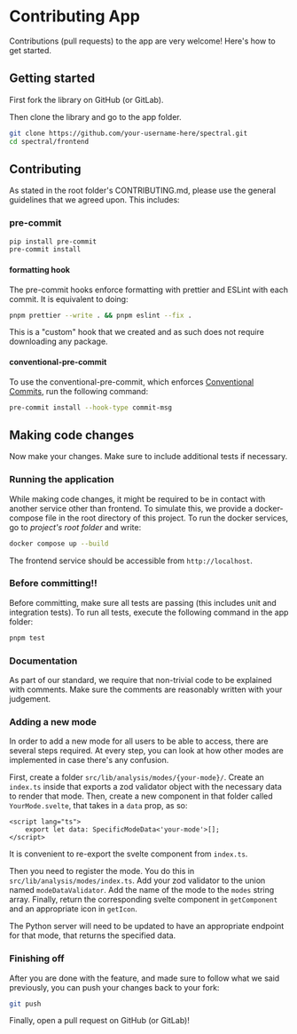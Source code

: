 # Contributing App

Contributions (pull requests) to the app are very welcome! Here's how to get started.

## Getting started

First fork the library on GitHub (or GitLab).

Then clone the library and go to the app folder.

<!-- TODO: change it to `app` when the time comes -->

```bash
git clone https://github.com/your-username-here/spectral.git
cd spectral/frontend
```

## Contributing

As stated in the root folder's CONTRIBUTING.md, please use the general guidelines that we agreed upon. This includes:

### pre-commit

```bash
pip install pre-commit
pre-commit install
```

#### formatting hook

The pre-commit hooks enforce formatting with prettier and ESLint with each commit. It is equivalent to doing:

```bash
pnpm prettier --write . && pnpm eslint --fix .
```

This is a "custom" hook that we created and as such does not require downloading any package.

#### conventional-pre-commit

To use the conventional-pre-commit, which enforces [Conventional Commits](https://www.conventionalcommits.org/en/v1.0.0/), run the following command:

```bash
pre-commit install --hook-type commit-msg
```

## Making code changes

Now make your changes. Make sure to include additional tests if necessary.

### Running the application

While making code changes, it might be required to be in contact with another service other than frontend. To simulate this, we provide a docker-compose file in the root directory of this project. To run the docker services, go to _project's root folder_ and write:

```bash
docker compose up --build
```

The frontend service should be accessible from `http://localhost`.

### Before committing!!

Before committing, make sure all tests are passing (this includes unit and integration tests). To run all tests, execute the following command in the app folder:

```bash
pnpm test
```

### Documentation

As part of our standard, we require that non-trivial code to be explained with comments. Make sure the comments are reasonably written with your judgement.

### Adding a new mode

In order to add a new mode for all users to be able to access, there are several steps required. At every step, you can look at how other modes are implemented in case there's any confusion.

First, create a folder `src/lib/analysis/modes/{your-mode}/`. Create an `index.ts` inside that exports a zod validator object with the necessary data to render that mode. Then, create a new component in that folder called `YourMode.svelte`, that takes in a `data` prop, as so:

```svelte
<script lang="ts">
	export let data: SpecificModeData<'your-mode'>[];
</script>
```

It is convenient to re-export the svelte component from `index.ts`.

Then you need to register the mode. You do this in `src/lib/analysis/modes/index.ts`. Add your zod validator to the union named `modeDataValidator`. Add the name of the mode to the `modes` string array. Finally, return the corresponding svelte component in `getComponent` and an appropriate icon in `getIcon`.

The Python server will need to be updated to have an appropriate endpoint for that mode, that returns the specified data.

### Finishing off

After you are done with the feature, and made sure to follow what we said previously, you can push your changes back to your fork:

```bash
git push
```

Finally, open a pull request on GitHub (or GitLab)!
